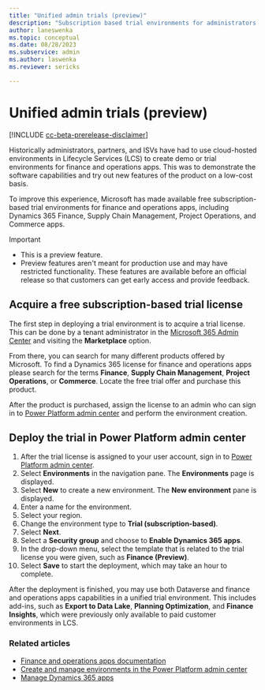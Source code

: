 ```yaml
---
title: "Unified admin trials (preview)"
description: "Subscription based trial environments for administrators of finance and operations apps."
author: laneswenka
ms.topic: conceptual
ms.date: 08/28/2023
ms.subservice: admin
ms.author: laswenka
ms.reviewer: sericks

---
```


# Unified admin trials (preview)

[!INCLUDE [cc-beta-prerelease-disclaimer](../../includes/cc-beta-prerelease-disclaimer.md)]

Historically administrators, partners, and ISVs have had to use cloud-hosted environments in Lifecycle Services (LCS) to create demo or trial environments for finance and operations apps.  This was to demonstrate the software capabilities and try out new features of the product on a low-cost basis.

To improve this experience, Microsoft has made available free subscription-based trial environments for finance and operations apps, including Dynamics 365 Finance, Supply Chain Management, Project Operations, and Commerce apps.

> [!IMPORTANT]
> - This is a preview feature.
> - Preview features aren't meant for production use and may have restricted functionality. These features are available before an official release so that customers can get early access and provide feedback.

## Acquire a free subscription-based trial license

The first step in deploying a trial environment is to acquire a trial license.  This can be done by a tenant administrator in the [Microsoft 365 Admin Center](https://admin.microsoft.com/) and visiting the **Marketplace** option.  

From there, you can search for many different products offered by Microsoft.  To find a Dynamics 365 license for finance and operations apps please search for the terms **Finance**, **Supply Chain Management**, **Project Operations**, or **Commerce**.  Locate the free trial offer and purchase this product.

After the product is purchased, assign the license to an admin who can sign in to [Power Platform admin center](https://admin.powerplatform.microsoft.com) and perform the environment creation.

## Deploy the trial in Power Platform admin center

1. After the trial license is assigned to your user account, sign in to [Power Platform admin center](https://admin.powerplatform.microsoft.com).
1. Select **Environments** in the navigation pane. The **Environments** page is displayed.
1. Select **New** to create a new environment. The **New environment** pane is displayed.
1. Enter a name for the environment.
1. Select your region.
1. Change the environment type to **Trial (subscription-based)**.
2. Select **Next**.
1. Select a **Security group** and choose to **Enable Dynamics 365 apps**.
1. In the drop-down menu, select the template that is related to the trial license you were given, such as **Finance (Preview)**.
1. Select **Save** to start the deployment, which may take an hour to complete.  

After the deployment is finished, you may use both Dataverse and finance and operations apps capabilities in a unified trial environment. This includes add-ins, such as **Export to Data Lake**, **Planning Optimization**, and **Finance Insights**, which were previously only available to paid customer environments in LCS.

### Related articles

- [Finance and operations apps documentation](/dynamics365/fin-ops-core/fin-ops/)
- [Create and manage environments in the Power Platform admin center](/power-platform/admin/create-environment)
- [Manage Dynamics 365 apps](/power-platform/admin/manage-apps)
